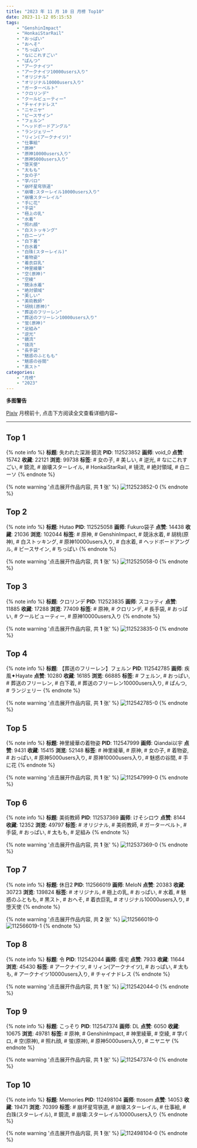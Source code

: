 ```yaml
---
title: "2023 年 11 月 10 日 月榜 Top10"
date: 2023-11-12 05:15:53
tags:
    - "GenshinImpact"
    - "HonkaiStarRail"
    - "おっぱい"
    - "おへそ"
    - "ちっぱい"
    - "なにこれすごい"
    - "ぱんつ"
    - "アークナイツ"
    - "アークナイツ10000users入り"
    - "オリジナル"
    - "オリジナル10000users入り"
    - "ガーターベルト"
    - "クロリンデ"
    - "クールビューティー"
    - "チャイナドレス"
    - "ニヤニヤ"
    - "ピースサイン"
    - "フェルン"
    - "ヘッドボードアングル"
    - "ランジェリー"
    - "リィン(アークナイツ)"
    - "仕事絵"
    - "原神"
    - "原神10000users入り"
    - "原神5000users入り"
    - "堕天使"
    - "太もも"
    - "女の子"
    - "学パロ"
    - "崩坏星穹铁道"
    - "崩壊:スターレイル10000users入り"
    - "崩壊スターレイル"
    - "手に花"
    - "手袋"
    - "極上の乳"
    - "水着"
    - "照れ顔"
    - "白ストッキング"
    - "白ニーソ"
    - "白下着"
    - "白水着"
    - "白珠(スターレイル)"
    - "着物姿"
    - "着衣巨乳"
    - "神里綾華"
    - "空(原神)"
    - "空綾"
    - "競泳水着"
    - "絶対領域"
    - "美しい"
    - "美術教師"
    - "胡桃(原神)"
    - "葬送のフリーレン"
    - "葬送のフリーレン10000users入り"
    - "蛍(原神)"
    - "足組み"
    - "逆光"
    - "鏡流"
    - "镜流"
    - "長手袋"
    - "魅惑のふともも"
    - "魅惑の谷間"
    - "黒スト"
categories:
    - "月榜"
    - "2023"
---
```


<i class="fa fa-triangle-exclamation"></i>**多图警告**<i class="fa fa-triangle-exclamation"></i>

[Pixiv](https://www.pixiv.net/) 月榜前十, 点击下方阅读全文查看详细内容~

<!-- more -->

---

## Top 1

{% note info %}
**标题**: 失われた深淵·鏡流
**PID**: 112523852 **画师**: void_0
**点赞**: 15742 **收藏**: 22121 **浏览**: 99738
**标签**: # 女の子, # 美しい, # 逆光, # なにこれすごい, # 鏡流, # 崩壊スターレイル, # HonkaiStarRail, # 镜流, # 絶対領域, # 白ニーソ
{% endnote %}

{% note warning '点击展开作品内容, 共 **1** 张' %}
![112523852-0](https://i.pixiv.re/img-original/img/2023/10/14/00/00/16/112523852_p0.jpg)
{% endnote %}

## Top 2

{% note info %}
**标题**: Hutao
**PID**: 112525058 **画师**: Fukuro袋子
**点赞**: 14438 **收藏**: 21036 **浏览**: 102044
**标签**: # 原神, # GenshinImpact, # 競泳水着, # 胡桃(原神), # 白ストッキング, # 原神10000users入り, # 白水着, # ヘッドボードアングル, # ピースサイン, # ちっぱい
{% endnote %}

{% note warning '点击展开作品内容, 共 **1** 张' %}
![112525058-0](https://i.pixiv.re/img-original/img/2023/10/20/18/06/08/112525058_p0.jpg)
{% endnote %}

## Top 3

{% note info %}
**标题**: クロリンデ
**PID**: 112523835 **画师**: スコッティ
**点赞**: 11885 **收藏**: 17288 **浏览**: 77409
**标签**: # 原神, # クロリンデ, # 長手袋, # おっぱい, # クールビューティー, # 原神10000users入り
{% endnote %}

{% note warning '点击展开作品内容, 共 **1** 张' %}
![112523835-0](https://i.pixiv.re/img-original/img/2023/10/14/00/00/13/112523835_p0.jpg)
{% endnote %}

## Top 4

{% note info %}
**标题**: 【葬送のフリーレン】フェルン
**PID**: 112542785 **画师**: 疾風✦Hayate
**点赞**: 10280 **收藏**: 16185 **浏览**: 66885
**标签**: # フェルン, # おっぱい, # 葬送のフリーレン, # 白下着, # 葬送のフリーレン10000users入り, # ぱんつ, # ランジェリー
{% endnote %}

{% note warning '点击展开作品内容, 共 **1** 张' %}
![112542785-0](https://i.pixiv.re/img-original/img/2023/10/14/18/29/06/112542785_p0.jpg)
{% endnote %}

## Top 5

{% note info %}
**标题**: 神里綾華の着物姿
**PID**: 112547999 **画师**: Qiandai以宇
**点赞**: 9431 **收藏**: 15415 **浏览**: 52148
**标签**: # 神里綾華, # 原神, # 女の子, # 着物姿, # おっぱい, # 原神5000users入り, # 原神10000users入り, # 魅惑の谷間, # 手に花
{% endnote %}

{% note warning '点击展开作品内容, 共 **1** 张' %}
![112547999-0](https://i.pixiv.re/img-original/img/2023/10/14/21/31/47/112547999_p0.png)
{% endnote %}

## Top 6

{% note info %}
**标题**: 美術教師
**PID**: 112537369 **画师**: けそシロウ
**点赞**: 8144 **收藏**: 12352 **浏览**: 49797
**标签**: # オリジナル, # 美術教師, # ガーターベルト, # 手袋, # おっぱい, # 太もも, # 足組み
{% endnote %}

{% note warning '点击展开作品内容, 共 **1** 张' %}
![112537369-0](https://i.pixiv.re/img-original/img/2023/10/14/14/06/44/112537369_p0.jpg)
{% endnote %}

## Top 7

{% note info %}
**标题**: 休日2
**PID**: 112566019 **画师**: MeIoN
**点赞**: 20383 **收藏**: 30723 **浏览**: 139824
**标签**: # オリジナル, # 極上の乳, # おっぱい, # 水着, # 魅惑のふともも, # 黒スト, # おへそ, # 着衣巨乳, # オリジナル10000users入り, # 堕天使
{% endnote %}

{% note warning '点击展开作品内容, 共 **2** 张' %}
![112566019-0](https://i.pixiv.re/img-original/img/2023/10/15/20/24/53/112566019_p0.jpg)
![112566019-1](https://i.pixiv.re/img-original/img/2023/10/15/20/24/53/112566019_p1.jpg)
{% endnote %}

## Top 8

{% note info %}
**标题**: 令
**PID**: 112542044 **画师**: 儒宅
**点赞**: 7933 **收藏**: 11644 **浏览**: 45430
**标签**: # アークナイツ, # リィン(アークナイツ), # おっぱい, # 太もも, # アークナイツ10000users入り, # チャイナドレス
{% endnote %}

{% note warning '点击展开作品内容, 共 **1** 张' %}
![112542044-0](https://i.pixiv.re/img-original/img/2023/10/14/18/00/08/112542044_p0.jpg)
{% endnote %}

## Top 9

{% note info %}
**标题**: こっそり
**PID**: 112547374 **画师**: DL
**点赞**: 6050 **收藏**: 10675 **浏览**: 49781
**标签**: # 原神, # GenshinImpact, # 神里綾華, # 空綾, # 学パロ, # 空(原神), # 照れ顔, # 蛍(原神), # 原神5000users入り, # ニヤニヤ
{% endnote %}

{% note warning '点击展开作品内容, 共 **1** 张' %}
![112547374-0](https://i.pixiv.re/img-original/img/2023/10/14/21/12/51/112547374_p0.png)
{% endnote %}

## Top 10

{% note info %}
**标题**: Memories
**PID**: 112498104 **画师**: ttosom
**点赞**: 14053 **收藏**: 19471 **浏览**: 70399
**标签**: # 崩坏星穹铁道, # 崩壊スターレイル, # 仕事絵, # 白珠(スターレイル), # 鏡流, # 崩壊:スターレイル10000users入り
{% endnote %}

{% note warning '点击展开作品内容, 共 **1** 张' %}
![112498104-0](https://i.pixiv.re/img-original/img/2023/10/13/00/00/13/112498104_p0.jpg)
{% endnote %}
